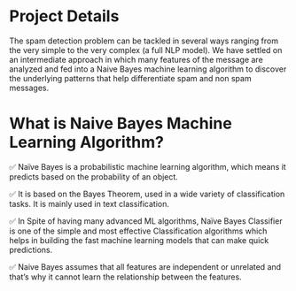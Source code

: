 # Project Details
The spam detection problem can be tackled in several ways ranging from the very simple to the very complex (a full NLP model).
We have settled on an intermediate approach in which many features of the message are analyzed and fed into a Naive Bayes machine learning algorithm to discover the underlying patterns that help differentiate spam and non spam messages.

# What is Naive Bayes Machine Learning Algorithm?

✅  Naïve Bayes is a probabilistic machine learning algorithm, which means it predicts based on the probability of an object.

✅  It is based on the Bayes Theorem, used in a wide variety of classification tasks. It is mainly used in text classification.

✅  In Spite of having many advanced ML algorithms, Naïve Bayes Classifier is one of the simple and most effective Classification algorithms which helps in building the fast machine learning models that can make quick predictions.

✅  Naive Bayes assumes that all features are independent or unrelated and that’s why it cannot learn the relationship between the features. 
